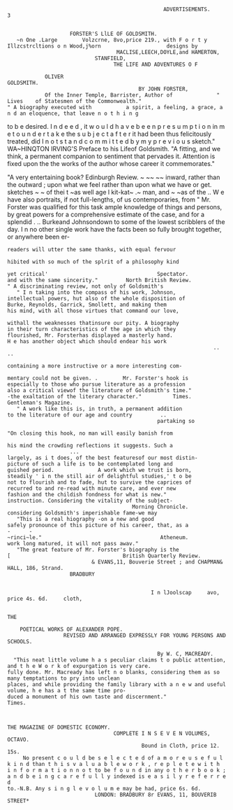                                                       ADVERTISEMENTS.                                                                       3


                        FORSTER'S LlLE OF GOLDSMITH.
       ~n One .Large        Volzcrne, 8vo,price 219., with F o r t y Illzcstrcltions o n Wood,j%orn                     designs by
                                       MACLISE,LEECH,DOYLE,and HAMERTON,
                                STANFIELD,
                                      THE LIFE AND ADVENTURES O F

                OLIVER                                           GOLDSMITH.
                                              BY JOHN FORSTER,
                Of the Inner Temple, Barrister, Author of              " Lives    of Statesmen of the Commonwealth."
    " A biography executed with           a spirit, a feeling, a grace, a n d an eloquence, that leave n o t h i n g
to b e desired. I n d e e d , it w o u l d h a v e b e e n p r e s u m p t i o n in m e t o u n d e r t a k e the s u b j e c t a f t e r it
had been thus felicitously treated, did I n o t s t a n d c o m m i t t e d b y m y p r e v i o u s sketch."
                                                                            WA~HINQTON       IRVING'S  Preface to his Lifeof Goldsmith.
  "A fitting, and we think, a permanent companion to                         sentiment that pervades it. Attention is fixed upon the
the works of the author whose career it commemorates."

  "A very entertaining book?
                                    Edinburgh Review.
                                      ~       ~~       ~~
                                                                             inward, rather than the outward ; upon what we feel
                                                                             rather than upon what we have or get.
                                                                             sketches
                                                                                 ~ ~ of thei    t ~as well
                                                                                               age                           l kit-kat~
                                                                                                                    .~ man, and
                                                                                                          ~ ~as of the
                                                                                                                          ..
                                                                                                                          W e have also
                                                                             portraits, if not full-lengths, of us contemporaries, from
  " Mr. Forster was qualified for this task      ample
knowledge of things and persons, by great powers for a
comprehensive estimate of the case, and for a splendid
                                                                                         . ..
                                                                             Burkeand Johnsondown to some of the lowest scribblers
                                                                             of the day.        I n no other single work have the facts
                                                                             been so fully brought together, or anywhere been er-
~~~,"$~,"~~W~~~;;tiS~,"dp~~:"~,"~,"h"~,",~~,""df
readers will utter the same thanks, with equal fervour
                                                                             hibited with so much of the splrit of a philosophy kind
                                                                             yet critical'                                   Spectator.
and with the same sincerity."         North British Review.                     " A discriminating review, not only of Goldsmith's
   " I n taking into the compass of his work, Johnson,                       intellectual powers, hut also of the whole disposition of
Burke, Reynolds, Garrick, Smollett, and making them                          his mind, with all those virtues that command our love,
                                                                             withall the weaknesses thatinsure our pity. A biography
in their turn characteristics of the age in which they
flourished, Mr. Forsterhas displayed a masterly hand.
H e has another object which should endear his work
                                                                  ..                                           ..
                                                                             containing a more instructive or a more interesting com-
                                                                             mentary could not be given. .        Mr. Forster's hook is
especially to those who pursue literature as a profession                    also a critical viewof the literature of Goldsmith's time."
-the exaltation of the literary character."          Times.                                                     Gentleman's Magazine.
   " A work like this is, in truth, a permanent addition
to the literature of our age and country         ..
                                                partaking so
                                                                                "On closing this hook, no man will easily banish from
                                                                             his mind the crowding reflections it suggests. Such a
                    ...
largely, as i t does, of the best featuresof our most distin-                picture of such a life is to be contemplated long and
guished period.              A work which we trust is born,                  steadily ' i n the still air of delightful studies,' t o be
not to flourish and to fade, hut to survive the caprices of                  recurred to and re-read with minute care, and ever new
fashion and the childish fondness for what is new."                          instruction. Considering the vitality of the subject-
                                        Morning Chronicle.                   considering Goldsmith's imperishable fame-we may
   "This is a real hiography -on a new and good                              safely pronounce of this picture of his career, that, as a
-      -
~rinci~le."                                      Atheneum.                   work long matured, it will not pass awav."
   "The great feature of Mr. Forster's biography is the                 [                                    British Quarterly Review.
                           & EVANS,11, Bouverie Street ; and CHAPMAN& HALL, 186, Strand.
                    BRADBURY


                                              I n lJoolscap     avo,    price 4s. 6d.     cloth,

                                                                    THE

    POETICAL WORKS OF ALEXANDER POPE.
                  REVISED AND ARRANGED EXPRESSLY FOR YOUNG PERSONS AND SCHOOLS.

                                                By W. C, MACREADY.
  "This neat little volume h a s peculiar claims t o public attention, and t h e W o r k of expurgation is very care.
fully done. Mr. Macready has left n o blanks, considering them as so many temptations to pry into unclean
places, and while providing the family library with a n e w and useful volume, h e has a t the same time pro-
duced a monument of his own taste and discernment."                                                            Times.



THE MAGAZINE OF DOMESTIC ECONOMY.
                                  COMPLETE I N S E V E N VOLUMES, OCTAVO.
                                           Bound in Cloth, price 12. 15s.
     No present c o u l d be s e l e c t e d of a m o r e u s e f u l k i n d than t h i s v a l u a b l e w o r k , r e p l e t e w i t h
i n f o r m a t i o n n o t to be f o u n d in any o t h e r b o o k ; a n d b e i n g c a r e f u l l y indexed is e a s i l y r e f e r r e d
to.-N.B. Any s i n g l e v o l u m e may be had, price 6s. 6d.
                            LONDON: BRADBURY 8r EVANS, 11, BOUVERIB STREET*
